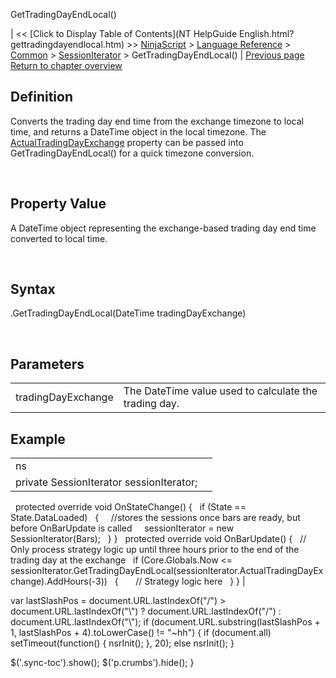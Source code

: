 ﻿










 


GetTradingDayEndLocal()







| &lt;&lt; [Click to Display Table of Contents](NT HelpGuide English.html?gettradingdayendlocal.htm) &gt;&gt;
 [NinjaScript](ninjascript.htm) &gt; [Language Reference](language_reference_wip.htm) &gt; [Common](common.htm) &gt; [SessionIterator](sessioniterator.htm) &gt;
GetTradingDayEndLocal() | [Previous page](gettradingdaybeginlocal.htm)
[Return to chapter overview](sessioniterator.htm)










Definition
----------


Converts the trading day end time from the exchange timezone to local time, and returns a DateTime object in the local timezone. The [ActualTradingDayExchange](actualtradingdayexchange.htm) property can be passed into GetTradingDayEndLocal() for a quick timezone conversion.


 


Property Value
--------------


A DateTime object representing the exchange-based trading day end time converted to local time.


 


Syntax
------


<sessioniterator>.GetTradingDayEndLocal(DateTime tradingDayExchange)


 


Parameters
----------




|  |  |
| --- | --- |
| tradingDayExchange | The DateTime value used to calculate the trading day. |





Example
-------




|  |  |
| --- | --- |
| ns |  |
| private SessionIterator sessionIterator;
 
protected override void OnStateChange()
{
   if (State == State.DataLoaded)
   {
     //stores the sessions once bars are ready, but before OnBarUpdate is called
     sessionIterator = new SessionIterator(Bars);
   }
}
 
protected override void OnBarUpdate()
{
   // Only process strategy logic up until three hours prior to the end of the trading day at the exchange
   if (Core.Globals.Now &lt;= sessionIterator.GetTradingDayEndLocal(sessionIterator.ActualTradingDayExchange).AddHours(-3))
   {
       // Strategy logic here
   }
} |






 
 var lastSlashPos = document.URL.lastIndexOf("/") &gt; document.URL.lastIndexOf("\\") ? document.URL.lastIndexOf("/") : document.URL.lastIndexOf("\\");
 if (document.URL.substring(lastSlashPos + 1, lastSlashPos + 4).toLowerCase() != "~hh") {
 if (document.all) setTimeout(function() {
 nsrInit();
 }, 20);
 else nsrInit();
 }
 
 
 $('.sync-toc').show();
 $('p.crumbs').hide();
 }
 
 
 



</sessioniterator>